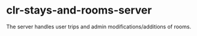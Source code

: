 # clr-stays-and-rooms-server
The server handles user trips and admin modifications/additions of rooms.
